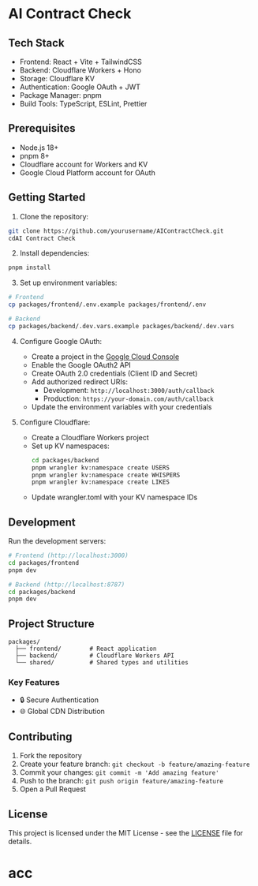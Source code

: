 # AI Contract Check

## Tech Stack

- Frontend: React + Vite + TailwindCSS
- Backend: Cloudflare Workers + Hono
- Storage: Cloudflare KV
- Authentication: Google OAuth + JWT
- Package Manager: pnpm
- Build Tools: TypeScript, ESLint, Prettier

## Prerequisites

- Node.js 18+
- pnpm 8+
- Cloudflare account for Workers and KV
- Google Cloud Platform account for OAuth

## Getting Started

1. Clone the repository:
```bash
git clone https://github.com/yourusername/AIContractCheck.git
cdAI Contract Check
```

2. Install dependencies:
```bash
pnpm install
```

3. Set up environment variables:
```bash
# Frontend
cp packages/frontend/.env.example packages/frontend/.env

# Backend
cp packages/backend/.dev.vars.example packages/backend/.dev.vars
```

4. Configure Google OAuth:
   - Create a project in the [Google Cloud Console](https://console.cloud.google.com/)
   - Enable the Google OAuth2 API
   - Create OAuth 2.0 credentials (Client ID and Secret)
   - Add authorized redirect URIs:
     - Development: `http://localhost:3000/auth/callback`
     - Production: `https://your-domain.com/auth/callback`
   - Update the environment variables with your credentials

5. Configure Cloudflare:
   - Create a Cloudflare Workers project
   - Set up KV namespaces:
     ```bash
     cd packages/backend
     pnpm wrangler kv:namespace create USERS
     pnpm wrangler kv:namespace create WHISPERS
     pnpm wrangler kv:namespace create LIKES
     ```
   - Update wrangler.toml with your KV namespace IDs

## Development

Run the development servers:

```bash
# Frontend (http://localhost:3000)
cd packages/frontend
pnpm dev

# Backend (http://localhost:8787)
cd packages/backend
pnpm dev
```

## Project Structure

```
packages/
  ├── frontend/        # React application
  ├── backend/         # Cloudflare Workers API
  └── shared/          # Shared types and utilities
```

### Key Features


- 🔒 Secure Authentication
- 🌐 Global CDN Distribution

## Contributing

1. Fork the repository
2. Create your feature branch: `git checkout -b feature/amazing-feature`
3. Commit your changes: `git commit -m 'Add amazing feature'`
4. Push to the branch: `git push origin feature/amazing-feature`
5. Open a Pull Request

## License

This project is licensed under the MIT License - see the [LICENSE](LICENSE) file for details.
# acc
